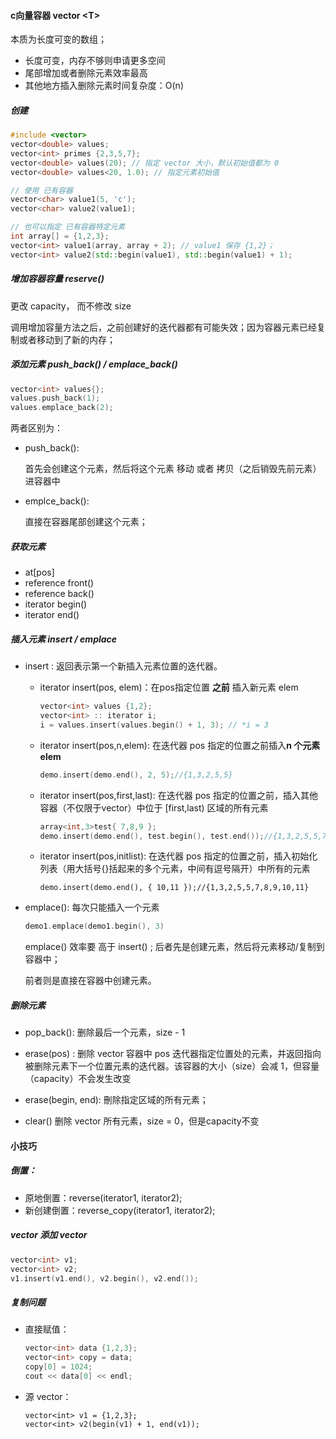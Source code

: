 #### c向量容器 vector \<T>

本质为长度可变的数组；

- 长度可变，内存不够则申请更多空间
- 尾部增加或者删除元素效率最高
- 其他地方插入删除元素时间复杂度：O(n)

##### 创建

```C++
#include <vector>
vector<double> values;
vector<int> primes {2,3,5,7};
vector<double> values(20); // 指定 vector 大小，默认初始值都为 0
vector<double> values<20, 1.0); // 指定元素初始值

// 使用 已有容器
vector<char> value1(5, 'c');
vector<char> value2(value1);

// 也可以指定 已有容器特定元素
int array[] = {1,2,3};
vector<int> value1(array, array + 2); // value1 保存 {1,2}；
vector<int> value2(std::begin(value1), std::begin(value1) + 1);
```



##### 增加容器容量 reserve()

更改 capacity， 而不修改 size

调用增加容量方法之后，之前创建好的迭代器都有可能失效；因为容器元素已经复制或者移动到了新的内存；



##### 添加元素 push_back() /  emplace_back()

```c++
vector<int> values{};
values.push_back(1);
values.emplace_back(2);
```

两者区别为：

- push_back():

    首先会创建这个元素，然后将这个元素 移动 或者 拷贝（之后销毁先前元素）进容器中

- emplce_back():

    直接在容器尾部创建这个元素；



##### 获取元素

- at[pos]
- reference front() 
- reference back()
- iterator begin()
- iterator end()



##### 插入元素 insert / emplace

- insert : 返回表示第一个新插入元素位置的迭代器。

    - iterator insert(pos, elem)：在pos指定位置 **之前** 插入新元素 elem

        ```c++
        vector<int> values {1,2};
        vector<int> :: iterator i;
        i = values.insert(values.begin() + 1, 3); // *i = 3
        ```

    - iterator insert(pos,n,elem): 在迭代器 pos 指定的位置之前插入**n 个元素 elem**

        ```c++
        demo.insert(demo.end(), 2, 5);//{1,3,2,5,5}
        ```

    - iterator insert(pos,first,last): 在迭代器 pos 指定的位置之前，插入其他容器（不仅限于vector）中位于 [first,last) 区域的所有元素

        ```c++
        array<int,3>test{ 7,8,9 };
        demo.insert(demo.end(), test.begin(), test.end());//{1,3,2,5,5,7,8,9}
        ```

    - iterator insert(pos,initlist): 在迭代器 pos 指定的位置之前，插入初始化列表（用大括号{}括起来的多个元素，中间有逗号隔开）中所有的元素

        ```
        demo.insert(demo.end(), { 10,11 });//{1,3,2,5,5,7,8,9,10,11}
        ```

        

- emplace(): 每次只能插入一个元素

    ```c++
    demo1.emplace(demo1.begin(), 3)
    ```

    emplace() 效率要 高于  insert() ; 后者先是创建元素，然后将元素移动/复制到容器中；

    前者则是直接在容器中创建元素。



##### 删除元素

- pop_back(): 删除最后一个元素，size  - 1
- erase(pos) : 删除 vector 容器中 pos 迭代器指定位置处的元素，并返回指向被删除元素下一个位置元素的迭代器。该容器的大小（size）会减 1，但容量（capacity）不会发生改变

- erase(begin, end): 刪除指定区域的所有元素；
- clear() 删除 vector 所有元素，size = 0，但是capacity不变



#### 小技巧

##### 倒置：

- 原地倒置：reverse(iterator1, iterator2);
- 新创建倒置：reverse_copy(iterator1, iterator2);





##### vector 添加 vector

```c++
vector<int> v1;
vector<int> v2;
v1.insert(v1.end(), v2.begin(), v2.end());
```



##### 复制问题

- 直接赋值：

    ```c++
    vector<int> data {1,2,3};
    vector<int> copy = data;
    copy[0] = 1024;
    cout << data[0] << endl;
    ```

- 源 vector：

    ```
    vector<int> v1 = {1,2,3};
    vector<int> v2(begin(v1) + 1, end(v1));
    ```

    